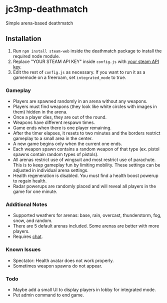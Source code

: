 # jc3mp-deathmatch
Simple arena-based deathmatch

## Installation

1. Run `npm install steam-web` inside the deathmatch package to install the required node module.
2. Replace "YOUR STEAM API KEY" inside `config.js` with [your steam API key](https://steamcommunity.com/dev/apikey).
3. Edit the rest of `config.js` as necessary. If you want to run it as a gamemode on a freeroam, 
set `integrated_mode` to true.

### Gameplay
 - Players are spawned randomly in an arena without any weapons.
 - Players must find weapons (they look like white circles with images in them) hidden in the arena.
 - Once a player dies, they are out of the round.
 - Weapons have different respawn times.
 - Game ends when there is one player remaining.
 - After the timer elapses, it resets to two minutes and the borders restrict gameplay to a small area in the center.
 - A new game begins only when the current one ends.
 - Each weapon spawn contains a random weapon of that type (ex. pistol spawns contain random types of pistols).
 - All arenas restrict use of wingsuit and most restrict use of parachute. This is to keep gameplay fun by limiting mobility. These settings can be adjusted in individual arena settings.
 - Health regeneration is disabled. You must find a health boost powerup to regain health.
 - Radar powerups are randomly placed and will reveal all players in the game for one minute.
 
### Additional Notes

- Supported weathers for arenas: base, rain, overcast, thunderstorm, fog, snow, and random.
- There are 5 default arenas included.  Some arenas are better with more players.
- Requires [chat](https://gitlab.nanos.io/jc3mp-packages/chat).

### Known Issues

- Spectator: Health avatar does not work properly.
- Sometimes weapon spawns do not appear.

 

### Todo

- Maybe add a small UI to display players in lobby for integrated mode.
- Put admin command to end game.